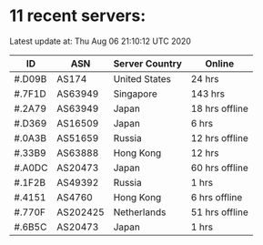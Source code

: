 # 11 recent servers:

Latest update at: Thu Aug 06 21:10:12 UTC 2020

| ID | ASN | Server Country | Online |
| -- | --- | -------------- | ------ |
| #.D09B | AS174 | United States | 24 hrs |
| #.7F1D | AS63949 | Singapore | 143 hrs |
| #.2A79 | AS63949 | Japan | 18 hrs offline |
| #.D369 | AS16509 | Japan | 6 hrs |
| #.0A3B | AS51659 | Russia | 12 hrs offline |
| #.33B9 | AS63888 | Hong Kong | 12 hrs |
| #.A0DC | AS20473 | Japan | 60 hrs offline |
| #.1F2B | AS49392 | Russia | 1 hrs |
| #.4151 | AS4760 | Hong Kong | 6 hrs offline |
| #.770F | AS202425 | Netherlands | 51 hrs offline |
| #.6B5C | AS20473 | Japan | 1 hrs |

